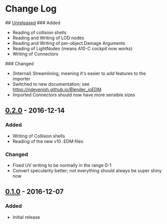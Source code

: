 # Change Log

## [Unreleased]
### Added
- Reading of collision shells
- Reading and Writing of LOD nodes
- Reading and Writing of per-object Damage Arguments
- Reading of LightNodes (means A10-C cockpit now works)
- Writing of Connectors

### Changed
- (Internal) Streamlining, meaning it's easier to add features to the importer
- Switched to new documentation; see https://ndevenish.github.io/Blender_ioEDM
- Imported Connectors should now have more sensible sizes

## [0.2.0] - 2016-12-14
### Added
- Writing of Collision shells
- Reading of the new v10 .EDM files

### Changed
- Fixed UV writing to be normally in the range 0-1
- Convert specularity better; not everything should always be super shiny now

## [0.1.0] - 2016-12-07
### Added
- Initial release

[Unreleased]: https://github.com/ndevenish/Blender_ioEDM/compare/v0.2.0...master
[0.2.0]: https://github.com/ndevenish/Blender_ioEDM/compare/v0.1.0...v0.2.0
[0.1.0]: https://github.com/ndevenish/Blender_ioEDM/releases/tag/v0.1.0